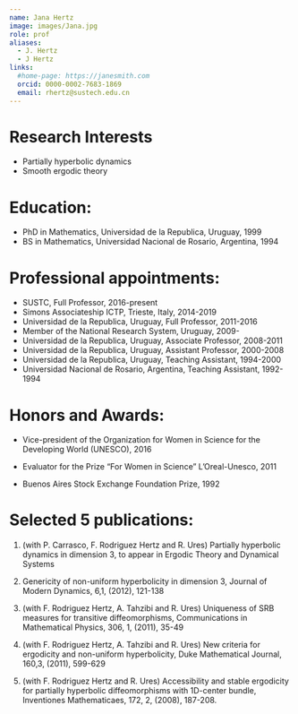 ```yaml
---
name: Jana Hertz
image: images/Jana.jpg
role: prof
aliases:
  - J. Hertz
  - J Hertz
links:
  #home-page: https://janesmith.com
  orcid: 0000-0002-7683-1869
  email: rhertz@sustech.edu.cn
---
```


# Research Interests

- Partially hyperbolic dynamics
- Smooth ergodic theory

# Education:

- PhD in Mathematics, Universidad de la Republica, Uruguay, 1999
- BS in Mathematics, Universidad Nacional de Rosario, Argentina, 1994


# Professional appointments:

- SUSTC, Full Professor,  2016-present
- Simons Associateship ICTP, Trieste, Italy, 2014-2019
- Universidad de la Republica, Uruguay, Full Professor, 2011-2016
- Member of the National Research System, Uruguay, 2009-
- Universidad de la Republica, Uruguay, Associate Professor, 2008-2011
- Universidad de la Republica, Uruguay, Assistant Professor, 2000-2008
- Universidad de la Republica, Uruguay, Teaching Assistant, 1994-2000
- Universidad Nacional de Rosario, Argentina, Teaching Assistant, 1992-1994

# Honors and Awards:

- Vice-president of the Organization for Women in Science for the Developing World (UNESCO), 2016

- Evaluator for the Prize “For Women in Science” L’Oreal-Unesco, 2011

- Buenos Aires Stock Exchange Foundation Prize, 1992

# Selected 5 publications:

1. (with P. Carrasco, F. Rodriguez Hertz and R. Ures) Partially hyperbolic dynamics in dimension 3, to appear in Ergodic Theory and Dynamical Systems

2. Genericity of non-uniform hyperbolicity in dimension 3, Journal of Modern Dynamics, 6,1, (2012), 121-138

3. (with F. Rodriguez Hertz, A. Tahzibi and R. Ures) Uniqueness of SRB measures for transitive diffeomorphisms, Communications in Mathematical Physics, 306, 1, (2011), 35-49

4. (with F. Rodriguez Hertz, A. Tahzibi and R. Ures) New criteria for ergodicity and non-uniform hyperbolicity, Duke Mathematical Journal, 160,3, (2011), 599-629

5. (with F. Rodriguez Hertz and R. Ures) Accessibility and stable ergodicity for partially hyperbolic diffeomorphisms with 1D-center bundle, Inventiones Mathematicaes, 172, 2, (2008), 187-208.
